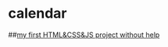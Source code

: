 # calendar
##[my first HTML&amp;CSS&amp;JS project without help](https://gitpswdnm.github.io/calendar/)

